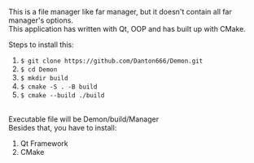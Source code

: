 This is a file manager like far manager, but it doesn't contain all far manager's options. <br>
This application has written with Qt, OOP and has built up with CMake.
<p>Steps to install this:</p>
<ol>
  <li><code>$ git clone https://github.com/Danton666/Demon.git</code></li>
  <li><code>$ cd Demon</code></li>
  <li><code>$ mkdir build</code></li>
  <li><code>$ cmake -S . -B build</code></li>
  <li><code>$ cmake --build ./build</code></li>
</ol>
<br>
Executable file will be Demon/build/Manager <br>
Besides that, you have to install:
<ol>
  <li>Qt Framework</li>
  <li>CMake</li>
</ol>
